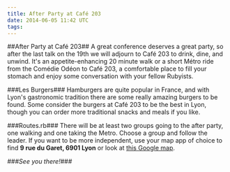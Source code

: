 ```yaml
---
title: After Party at Café 203
date: 2014-06-05 11:42 UTC
tags:
---
```


##After Party at Café 203##
A great conference deserves a great party, so after the last talk on the 19th
we will adjourn to Café 203 to drink, dine, and unwind. It's an
appetite-enhancing 20 minute walk or a short Métro ride from the Comédie Odéon
to Café 203, a comfortable place to fill your stomach and enjoy some
conversation with your fellow Rubyists.

###Les Burgers###
Hamburgers are quite popular in France, and with Lyon's gastronomic tradition
there are some really amazing burgers to be found. Some consider the burgers at
Café 203 to be the best in Lyon, though you can order more traditional snacks
and meals if you like. 

###Routes.rb###
There will be at least two groups going to the after party, one walking and one
taking the Metro. Choose a group and follow the leader. If you want to be more
independent, use your map app of choice to find **9 rue du Garet, 6901 Lyon**
or look at [this Google
map](https://maps.google.com/maps?um=1&ie=UTF-8&fb=1&q=Caf%C3%A9+203&cid=7089667557773288959&sa=X&ei=CHqQU9LiKMGj0QXH_YCwAw&ved=0CKIBEPwSMAs).

###*See you there!*###
